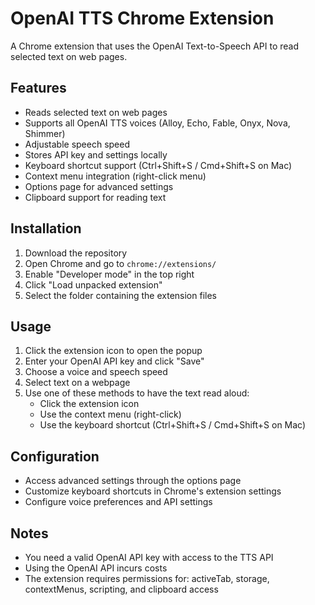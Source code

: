 # OpenAI TTS Chrome Extension

A Chrome extension that uses the OpenAI Text-to-Speech API to read selected text on web pages.

## Features

- Reads selected text on web pages
- Supports all OpenAI TTS voices (Alloy, Echo, Fable, Onyx, Nova, Shimmer)
- Adjustable speech speed
- Stores API key and settings locally
- Keyboard shortcut support (Ctrl+Shift+S / Cmd+Shift+S on Mac)
- Context menu integration (right-click menu)
- Options page for advanced settings
- Clipboard support for reading text

## Installation

1. Download the repository
2. Open Chrome and go to `chrome://extensions/`
3. Enable "Developer mode" in the top right
4. Click "Load unpacked extension"
5. Select the folder containing the extension files

## Usage

1. Click the extension icon to open the popup
2. Enter your OpenAI API key and click "Save"
3. Choose a voice and speech speed
4. Select text on a webpage
5. Use one of these methods to have the text read aloud:
   - Click the extension icon
   - Use the context menu (right-click)
   - Use the keyboard shortcut (Ctrl+Shift+S / Cmd+Shift+S on Mac)

## Configuration

- Access advanced settings through the options page
- Customize keyboard shortcuts in Chrome's extension settings
- Configure voice preferences and API settings

## Notes

- You need a valid OpenAI API key with access to the TTS API
- Using the OpenAI API incurs costs
- The extension requires permissions for: activeTab, storage, contextMenus, scripting, and clipboard access